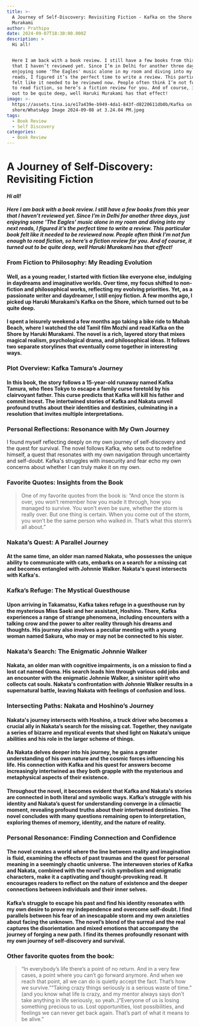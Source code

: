 ```yaml
---
title: >-
  A Journey of Self-Discovery: Revisiting Fiction - Kafka on the Shore by Haruki
  Murakami
author: Prathipa
date: 2024-09-07T18:30:00.000Z
description: >
  Hi all!


  Here I am back with a book review. I still have a few books from this year
  that I haven’t reviewed yet. Since I’m in Delhi for another three days, just
  enjoying some 'The Eagles' music alone in my room and diving into my next
  reads, I figured it’s the perfect time to write a review. This particular book
  felt like it needed to be reviewed now. People often think I’m not fun enough
  to read fiction, so here’s a fiction review for you. And of course, it turned
  out to be quite deep, well Haruki Murakami has that effect!
image: >-
  https://assets.tina.io/e17a439e-b949-4da1-843f-d8220611db0b/Kafka on the
  shore/WhatsApp Image 2024-09-08 at 3.24.04 PM.jpeg
tags:
  - Book Review
  - Self Discovery
categories:
  - Book Review
---
```


# **A Journey of Self-Discovery: Revisiting Fiction**

#### *Hi all!*

#### *Here I am back with a book review. I still have a few books from this year that I haven’t reviewed yet. Since I’m in Delhi for another three days, just enjoying some 'The Eagles' music alone in my room and diving into my next reads, I figured it’s the perfect time to write a review. This particular book felt like it needed to be reviewed now. People often think I’m not fun enough to read fiction, so here’s a fiction review for you. And of course, it turned out to be quite deep, well Haruki Murakami has that effect!*

### **From Fiction to Philosophy: My Reading Evolution**

#### Well, as a young reader, I started with fiction like everyone else, indulging in daydreams and imaginative worlds. Over time, my focus shifted to non-fiction and philosophical works, reflecting my evolving priorities. Yet, as a passionate writer and daydreamer, I still enjoy fiction. A few months ago, I picked up Haruki Murakami’s Kafka on the Shore, which turned out to be quite deep.

#### I spent a leisurely weekend a few months ago taking a bike ride to Mahab Beach, where I watched the old Tamil film Mozhi and read Kafka on the Shore by Haruki Murakami. The novel is a rich, layered story that mixes magical realism, psychological drama, and philosophical ideas. It follows two separate storylines that eventually come together in interesting ways.

### Plot Overview: Kafka Tamura’s Journey

#### In this book, the story follows a 15-year-old runaway named Kafka Tamura, who flees Tokyo to escape a family curse foretold by his clairvoyant father. This curse predicts that Kafka will kill his father and commit incest. The intertwined stories of Kafka and Nakata unveil profound truths about their identities and destinies, culminating in a resolution that invites multiple interpretations.

### Personal Reflections: Resonance with My Own Journey

I found myself reflecting deeply on my own journey of self-discovery and the quest for survival. The novel follows Kafka, who sets out to redefine himself, a quest that resonates with my own navigation through uncertainty and self-doubt. Kafka's struggles with insecurity and fear echo my own concerns about whether I can truly make it on my own.

### Favorite Quotes: Insights from the Book

> One of my favorite quotes from the book is: “And once the storm is over, you won’t remember how you made it through, how you managed to survive. You won’t even be sure, whether the storm is really over. But one thing is certain. When you come out of the storm, you won’t be the same person who walked in. That’s what this storm’s all about.”

### Nakata’s Quest: A Parallel Journey

#### At the same time, an older man named Nakata, who possesses the unique ability to communicate with cats, embarks on a search for a missing cat and becomes entangled with Johnnie Walker. Nakata's quest intersects with Kafka's.

### Kafka’s Refuge: The Mystical Guesthouse

#### Upon arriving in Takamatsu, Kafka takes refuge in a guesthouse run by the mysterious Miss Saeki and her assistant, Hoshino. There, Kafka experiences a range of strange phenomena, including encounters with a talking crow and the power to alter reality through his dreams and thoughts. His journey also involves a peculiar meeting with a young woman named Sakura, who may or may not be connected to his sister.

### Nakata’s Search: The Enigmatic Johnnie Walker

#### Nakata, an older man with cognitive impairments, is on a mission to find a lost cat named Goma. His search leads him through various odd jobs and an encounter with the enigmatic Johnnie Walker, a sinister spirit who collects cat souls. Nakata's confrontation with Johnnie Walker results in a supernatural battle, leaving Nakata with feelings of confusion and loss.

### Intersecting Paths: Nakata and Hoshino’s Journey

#### Nakata's journey intersects with Hoshino, a truck driver who becomes a crucial ally in Nakata’s search for the missing cat. Together, they navigate a series of bizarre and mystical events that shed light on Nakata’s unique abilities and his role in the larger scheme of things.

#### As Nakata delves deeper into his journey, he gains a greater understanding of his own nature and the cosmic forces influencing his life. His connection with Kafka and his quest for answers become increasingly intertwined as they both grapple with the mysterious and metaphysical aspects of their existence.

#### Throughout the novel, it becomes evident that Kafka and Nakata's stories are connected in both literal and symbolic ways. Kafka’s struggle with his identity and Nakata’s quest for understanding converge in a climactic moment, revealing profound truths about their intertwined destinies. The novel concludes with many questions remaining open to interpretation, exploring themes of memory, identity, and the nature of reality.

### Personal Resonance: Finding Connection and Confidence

#### The novel creates a world where the line between reality and imagination is fluid, examining the effects of past traumas and the quest for personal meaning in a seemingly chaotic universe. The interwoven stories of Kafka and Nakata, combined with the novel's rich symbolism and enigmatic characters, make it a captivating and thought-provoking read. It encourages readers to reflect on the nature of existence and the deeper connections between individuals and their inner selves.

#### Kafka’s struggle to escape his past and find his identity resonates with my own desire to prove my independence and overcome self-doubt. I find parallels between his fear of an inescapable storm and my own anxieties about facing the unknown. The novel’s blend of the surreal and the real captures the disorientation and mixed emotions that accompany the journey of forging a new path. I find its themes profoundly resonant with my own journey of self-discovery and survival.

### Other favorite quotes from the book:

> “In everybody’s life there’s a point of no return. And in a very few cases, a point where you can’t go forward anymore. And when we reach that point, all we can do is quietly accept the fact. That’s how we survive.”“Taking crazy things seriously is a serious waste of time.” (and you know what life is crazy, and my mentor always says don’t take anything in life seriously, so yeah..)“Everyone of us is losing something precious to us. Lost opportunities, lost possibilities, and feelings we can never get back again. That’s part of what it means to be alive.”
